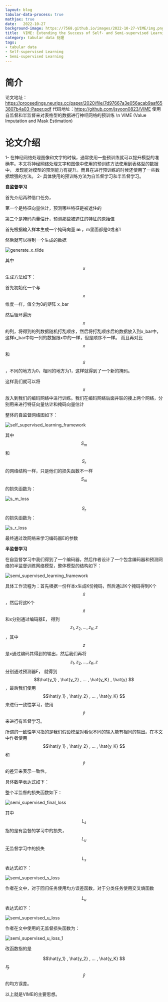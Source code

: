 ```yaml
---
layout: blog
tabular-data-process: true
mathjax: true
date:   2022-10-27
background-image: https://7568.github.io/images/2022-10-27-VIME/img.png
title:  VIME: Extending the Success of Self- and Semi-supervised Learning to Tabular Domain
category: tabular data 处理
tags:
- tabular data
- Self-supervised Learning
- Semi-supervised Learning
---
```


[generate_x_tilde]:https://7568.github.io/images/2022-10-27-VIME/figure_1.png
[self_supervised_learning_framework]:https://7568.github.io/images/2022-10-27-VIME/figure_2.png
[s_m_loss]:https://7568.github.io/images/2022-10-27-VIME/figure_3.png
[s_r_loss]:https://7568.github.io/images/2022-10-27-VIME/figure_4.png
[semi_supervised_learning_framework]:https://7568.github.io/images/2022-10-27-VIME/figure_5.png
[semi_supervised_final_loss]:https://7568.github.io/images/2022-10-27-VIME/figure_6.png
[semi_supervised_s_loss]:https://7568.github.io/images/2022-10-27-VIME/figure_7.png
[semi_supervised_u_loss]:https://7568.github.io/images/2022-10-27-VIME/figure_8.png
[semi_supervised_u_loss_1]:https://7568.github.io/images/2022-10-27-VIME/figure_9.png

# 简介

论文地址：https://proceedings.neurips.cc/paper/2020/file/7d97667a3e056acab9aaf653807b4a03-Paper.pdf
代码地址：https://github.com/jsyoon0823/VIME
使用自监督和半监督来对表格型的数据进行神经网络的预训练 \n
VIME (Value Imputation and Mask Estimation)

# 论文介绍

1- 在神经网络处理图像和文字的时候，通常使用一些预训练就可以提升模型的准确率。本文将神经网络处理文字和图像中使用的预训练方法使用到表格型的数据中，
发现能对模型的预测能力有提升。而且在进行预训练的时候还使用了一些数据增强的方法。
2- 具体使用的预训练方法为自监督学习和半监督学习。

**自监督学习**

首先介绍两种借口任务，

第一个是特征向量估计，预测哪些特征是被遮住的

第二个是掩码向量估计，预测那些被遮住的特征的原始值

首先根据输入样本生成一个掩码向量 **m** ，m里面都是0或者1

然后就可以得到一个生成的数据

![generate_x_tilde]

其中 $$\tilde{x}$$ 生成方法如下：

首先初始化一个与$$x$$维度一样，值全为0的矩阵 x_bar

然后循环遍历 $$x$$ 的列，将得到的列数据随机打乱顺序，然后将打乱顺序后的数据放入到x_bar中，这样x_bar中每一列的数据跟x中的一样，但是顺序不一样。
而且再对比 $$x$$ 和 $$\tilde{x}$$，不同的地方为0，相同的地方为1，这样就得到了一个新的掩码。


这样我们就可以将 $$\tilde{x}$$ 放入到我们的编码网络中进行训练。我们在编码网络后面并联的接上两个网络，分别用来进行特征向量估计和掩码向量估计

整体的自监督网络图如下：

![self_supervised_learning_framework]

其中 $$S_m$$ 和 $$S_r$$ 的网络结构一样，只是他们的损失函数不一样
$$S_m$$ 的损失函数为：

![s_m_loss]

$$S_r$$ 的损失函数为：

![s_r_loss]

最终通过改网络来学习编码器E的参数

**半监督学习**

在自监督学习中我们得到了一个编码器，然后作者设计了一个包含编码器和预测网络的半监督训练网络模型，整体模型的结构如下：

![semi_supervised_learning_framework]

具体工作流程为：首先根据一份样本x生成K份掩码，然后通过K个掩码得到K个$$\tilde{x}$$，然后将这K个$$\tilde{x}$$和x分别通过编码器E，
得到$$z_1 , z_2 , ... , z_K , z $$，其中$$z$$是x通过编码其得到的输出，然后我们再将$$z_1 , z_2 , ... , z_K , z $$分别通过预测器F，
就得到$$\hat{y_1} , \hat{y_2} , ... , \hat{y_K} , \hat{y} $$，最后我们使用$$\hat{y_1} , \hat{y_2} , ... , \hat{y_K} $$
来进行一致性学习，使用$$ \hat{y} $$来进行有监督学习。

所谓的一致性学习指的是我们假设模型对看似不同的输入能有相同的输出。在本文中作者使用$$\hat{y_1} , \hat{y_2} , ... , \hat{y_K} $$ 和 
$$ \hat{y} $$ 的差异来表示一致性。

具体数学表达式如下：

整个半监督的损失函数如下：

![semi_supervised_final_loss]

其中$$L_s$$指的是有监督的学习中的损失，$$L_u$$无监督学习中的损失

$$L_s$$表达式如下：

![semi_supervised_s_loss]

作者在文中，对于回归任务使用均方误差函数，对于分类任务使用交叉熵函数

$$L_u$$表达式如下：

![semi_supervised_u_loss]

作者在文中使用的无监督损失函数为：

![semi_supervised_u_loss_1]

改函数指的是

$$\hat{y_1} , \hat{y_2} , ... , \hat{y_K} $$ 与 $$\hat{y} $$的均方误差。

以上就是VIME的主要思想。
